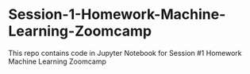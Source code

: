 # Session-1-Homework-Machine-Learning-Zoomcamp
This repo contains code in Jupyter Notebook for Session #1 Homework Machine Learning Zoomcamp

